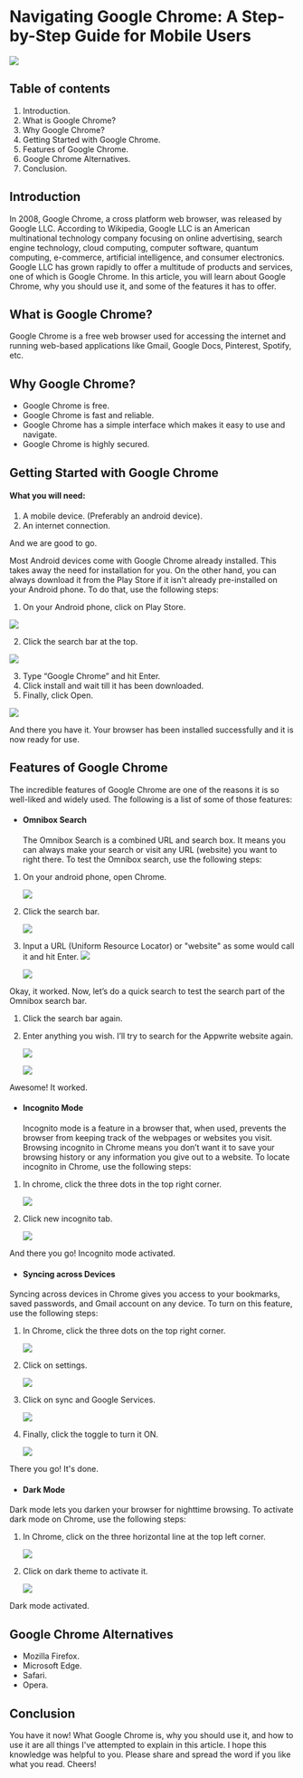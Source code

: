 # Navigating Google Chrome: A Step-by-Step Guide for Mobile Users

![](Images/CG%2000.jpeg)

## Table of contents
1. Introduction.
2. What is Google Chrome?
3. Why Google Chrome?
4. Getting Started with Google Chrome.
5. Features of Google Chrome.
6. Google Chrome Alternatives.
7. Conclusion.

## Introduction

In 2008, Google Chrome, a cross platform web browser, was released by Google LLC. According to Wikipedia, Google LLC is an American multinational technology company focusing on online advertising, search engine technology, cloud computing, computer software, quantum computing, e-commerce, artificial intelligence, and consumer electronics. Google LLC has grown rapidly to offer a multitude of products and services, one of which is Google Chrome.
In this article, you will learn about Google Chrome, why you should use it, and some of the features it has to offer.

## What is Google Chrome?

Google Chrome is a free web browser used for accessing the internet and running web-based applications like Gmail, Google Docs, Pinterest, Spotify, etc.

## Why Google Chrome?
* Google Chrome is free.
* Google Chrome is fast and reliable.
* Google Chrome has a simple interface which makes it easy to use and navigate.
* Google Chrome is highly secured.

## Getting Started with Google Chrome

#### What you will need:
1.	A mobile device. (Preferably an android device).
2.	An internet connection.

And we are good to go.

Most Android devices come with Google Chrome already installed. This takes away the need for installation for you. On the other hand, you can always download it from the Play Store if it isn't already pre-installed on your Android phone. To do that, use the following steps:

1.	On your Android phone, click on Play Store.

![](Images/CG%201.png)

2.	Click the search bar at the top.

![](Images/CG%202.png)

3.	Type “Google Chrome” and hit Enter.
4.	Click install and wait till it has been downloaded.
5.	Finally, click Open.

![](Images/CG%203.png)


And there you have it. Your browser has been installed successfully and it is now ready for use.

## Features of Google Chrome

The incredible features of Google Chrome are one of the reasons it is so well-liked and widely used. The following is a list of some of those features:

* #### Omnibox Search
  
  The Omnibox Search is a combined URL and search box. It means you can always make your search or visit any URL (website) you want to right there. To test the Omnibox search, use the following steps:

1. On your android phone, open Chrome.
   
   ![](Images/CG%204.png)

2. Click the search bar.
 
   ![](Images/CG%205.png)

3. Input a URL (Uniform Resource Locator) or "website" as some would call it and hit Enter.
   ![](Images/CG%206.png)

   ![](Images/CG%207.jpeg)

   
Okay, it worked. Now, let’s do a quick search to test the search part of the Omnibox search bar.
1. Click the search bar again.
2. Enter anything you wish. I’ll try to search for the Appwrite website again.
   
   ![](Images/CG%208.png)

   ![](Images/CG%209.jpeg)
   
Awesome! It worked. 

* #### Incognito Mode
  
  Incognito mode is a feature in a browser that, when used, prevents the browser from keeping track of the webpages or websites you visit. Browsing incognito in Chrome means you don’t want it to save your browsing history or any information you give out to a website. To locate incognito in Chrome, use the following steps:

1. In chrome, click the three dots in the top right corner. 
   
   ![](Images/CG%2010.png)

2. Click new incognito tab.
   
   ![](Images/CG%2011.png)
   
And there you go! Incognito mode activated. 

* #### Syncing across Devices

Syncing across devices in Chrome gives you access to your bookmarks, saved passwords, and Gmail account on any device. To turn on this feature, use the following steps:

1. In Chrome, click the three dots on the top right corner.
   
   ![](Images/CG%2010.png)

2. Click on settings.
   
   ![](Images/CG%2012.png)

3. Click on sync and Google Services.
   
   ![](Images/CG%2013.png)

4. Finally, click the toggle to turn it ON.
   
   ![](Images/CG%2014.png)

There you go! It's done.


* #### Dark Mode

Dark mode lets you darken your browser for nighttime browsing. To activate dark mode on Chrome, use the following steps:

1. In Chrome, click on the three horizontal line at the top left corner.
   
   ![](Images/CG%2015.png)

2. Click on dark theme to activate it.
   
   ![](Images/CG%2016.png)

Dark mode activated.

## Google Chrome Alternatives

* Mozilla Firefox.
* Microsoft Edge.
* Safari.
* Opera.

## Conclusion

You have it now!
What Google Chrome is, why you should use it, and how to use it are all things I've attempted to explain in this article. I hope this knowledge was helpful to you. Please  share and spread the word if you like what you read. Cheers!













